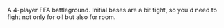 A 4-player FFA battleground. Initial bases are a bit tight, so you'd need to fight not only for oil but also for room.